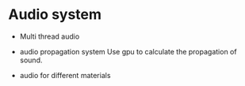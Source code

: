 # Audio system

* Multi thread audio

* audio propagation system
    Use gpu to calculate the propagation of sound.

* audio for different materials
